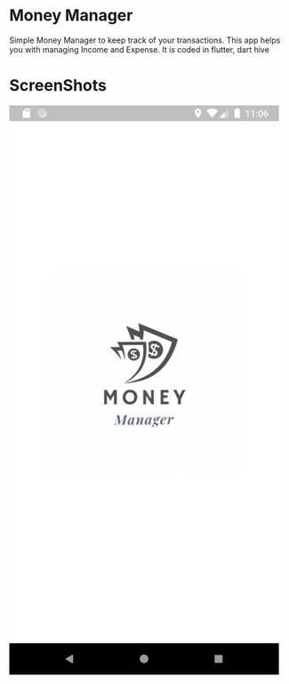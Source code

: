 # Money Manager

Simple Money Manager to keep track of your transactions. This app helps you with managing Income and Expense. It is coded in flutter, dart hive

# ScreenShots

![alt text](https://github.com/CaptainBiswa69/Money-Manager/blob/master/Screenshots/Screenshot_1648316161.png?raw=true)



